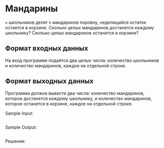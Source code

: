 # Мандарины

```n``` школьников делят ```k``` мандаринов поровну, неделящийся остаток остается в корзине. Сколько целых мандаринов достанется каждому школьнику? Сколько целых мандаринов останется в корзине?

## Формат входных данных
На вход программе подаётся два целых числа: количество школьников и количество мандаринов, каждое на отдельной строке.

## Формат выходных данных
Программа должна вывести два числа: количество мандаринов, которое достанется каждому школьнику, и количество мандаринов, которое останется в корзине, каждое на отдельной строке.

Sample Input:
```

```

Sample Output:
```

```

Решение:
```python

```
